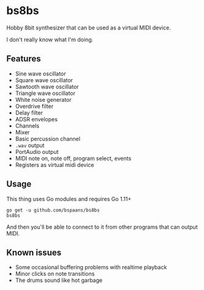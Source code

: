 # bs8bs

Hobby 8bit synthesizer that can be used as a virtual MIDI device.

I don't really know what I'm doing.

## Features

* Sine wave oscillator
* Square wave oscillator
* Sawtooth wave oscillator
* Triangle wave oscillator
* White noise generator
* Overdrive filter
* Delay filter
* ADSR envelopes
* Channels
* Mixer
* Basic percussion channel
* `.wav` output 
* PortAudio output
* MIDI note on, note off, program select, events
* Registers as virtual midi device


## Usage

This thing uses Go modules and requires Go 1.11+

```
go get -u github.com/bspaans/bs8bs
bs8bs
```

And then you'll be able to connect to it from other programs that can output
MIDI.

## Known issues

* Some occasional buffering problems with realtime playback
* Minor clicks on note transitions
* The drums sound like hot garbage
